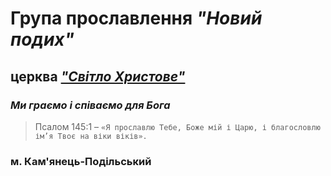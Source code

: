 # Група прославлення ***"Новий подих"***
## церква [***"Світло Христове"***](https://www.youtube.com/@svitlokhrystove_church)
### ***Ми граємо і співаємо для Бога***
>Псалом 145:1 – `«Я прославлю Тебе, Боже мій і Царю, і благословлю ім’я Твоє на віки віків».`
### м. Кам'янець-Подільський
